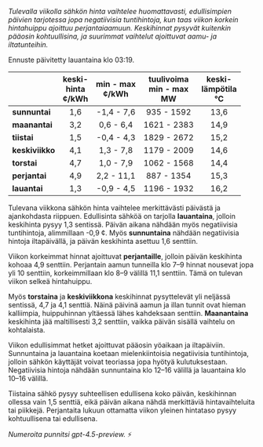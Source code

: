 *Tulevalla viikolla sähkön hinta vaihtelee huomattavasti, edullisimpien päivien tarjotessa jopa negatiivisia tuntihintoja, kun taas viikon korkein hintahuippu ajoittuu perjantaiaamuun. Keskihinnat pysyvät kuitenkin pääosin kohtuullisina, ja suurimmat vaihtelut ajoittuvat aamu- ja iltatunteihin.*

Ennuste päivitetty lauantaina klo 03:19.

|               | keski-<br>hinta<br>¢/kWh | min - max<br>¢/kWh | tuulivoima<br>min - max<br>MW | keski-<br>lämpötila<br>°C |
|:--------------|:------------------------:|:------------------:|:-----------------------------:|:--------------------------:|
| **sunnuntai** |           1,6            |    -1,4 - 7,6      |          935 - 1592           |            13,6            |
| **maanantai** |           3,2            |     0,6 - 6,4      |         1621 - 2383           |            14,9            |
| **tiistai**   |           1,5            |    -0,4 - 4,3      |         1829 - 2672           |            15,2            |
| **keskiviikko** |          4,1            |     1,3 - 7,8      |         1179 - 2009           |            14,6            |
| **torstai**   |           4,7            |     1,0 - 7,9      |         1062 - 1568           |            14,4            |
| **perjantai** |           4,9            |     2,2 - 11,1     |          887 - 1354           |            15,3            |
| **lauantai**  |           1,3            |    -0,9 - 4,5      |         1196 - 1932           |            16,2            |

Tulevana viikkona sähkön hinta vaihtelee merkittävästi päivästä ja ajankohdasta riippuen. Edullisinta sähköä on tarjolla **lauantaina**, jolloin keskihinta pysyy 1,3 sentissä. Päivän aikana nähdään myös negatiivisia tuntihintoja, alimmillaan -0,9 ¢. Myös **sunnuntaina** nähdään negatiivisia hintoja iltapäivällä, ja päivän keskihinta asettuu 1,6 senttiin.

Viikon korkeimmat hinnat ajoittuvat **perjantaille**, jolloin päivän keskihinta kohoaa 4,9 senttiin. Perjantain aamun tunneilla klo 7–9 hinnat nousevat jopa yli 10 senttiin, korkeimmillaan klo 8–9 välillä 11,1 senttiin. Tämä on tulevan viikon selkeä hintahuippu.

Myös **torstaina** ja **keskiviikkona** keskihinnat pysyttelevät yli neljässä sentissä, 4,7 ja 4,1 senttiä. Näinä päivinä aamun ja illan tunnit ovat hieman kalliimpia, huippuhinnan yltäessä lähes kahdeksaan senttiin. **Maanantaina** keskihinta jää maltillisesti 3,2 senttiin, vaikka päivän sisällä vaihtelu on kohtalaista.

Viikon edullisimmat hetket ajoittuvat pääosin yöaikaan ja iltapäiviin. Sunnuntaina ja lauantaina koetaan mielenkiintoisia negatiivisia tuntihintoja, jolloin sähkön käyttäjät voivat teoriassa jopa hyötyä kulutuksestaan. Negatiivisia hintoja nähdään sunnuntaina klo 12–16 välillä ja lauantaina klo 10–16 välillä.

Tiistaina sähkö pysyy suhteellisen edullisena koko päivän, keskihinnan ollessa vain 1,5 senttiä, eikä päivän aikana nähdä merkittäviä hintavaihteluita tai piikkejä. Perjantaita lukuun ottamatta viikon yleinen hintataso pysyy kohtuullisena tai edullisena.

*Numeroita punnitsi gpt-4.5-preview.* ⚡

